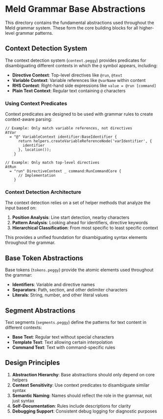 # Meld Grammar Base Abstractions

This directory contains the fundamental abstractions used throughout the Meld grammar system. These form the core building blocks for all higher-level grammar patterns.

## Context Detection System

The context detection system (`context.peggy`) provides predicates for disambiguating different contexts in which the `@` symbol appears, including:

- **Directive Context**: Top-level directives like `@run`, `@text`
- **Variable Context**: Variable references like `@varName` within content
- **RHS Context**: Right-hand side expressions like `value = @run [command]`
- **Plain Text Context**: Regular text containing `@` characters

### Using Context Predicates

Context predicates are designed to be used with grammar rules to create context-aware parsing:

```peggy
// Example: Only match variable references, not directives
AtVar
  = "@" VariableContext identifier:BaseIdentifier {
      return helpers.createVariableReferenceNode('varIdentifier', {
        identifier
      }, location());
    }

// Example: Only match top-level directives 
AtRun 
  = "run" DirectiveContext _ command:RunCommandCore {
      // Implementation
    }
```

### Context Detection Architecture

The context detection relies on a set of helper methods that analyze the input based on:

1. **Position Analysis**: Line start detection, nearby characters
2. **Pattern Analysis**: Looking ahead for identifiers, directive keywords
3. **Hierarchical Classification**: From most specific to least specific context

This provides a unified foundation for disambiguating syntax elements throughout the grammar.

## Base Token Abstractions

Base tokens (`tokens.peggy`) provide the atomic elements used throughout the grammar:

- **Identifiers**: Variable and directive names
- **Separators**: Path, section, and other delimiter characters 
- **Literals**: String, number, and other literal values

## Segment Abstractions

Text segments (`segments.peggy`) define the patterns for text content in different contexts:

- **Base Text**: Regular text without special characters
- **Template Text**: Text allowing certain interpolation
- **Command Text**: Text with command-specific rules

## Design Principles

1. **Abstraction Hierarchy**: Base abstractions should only depend on core helpers
2. **Context Sensitivity**: Use context predicates to disambiguate similar syntax
3. **Semantic Naming**: Names should reflect the role in the grammar, not just syntax
4. **Self-Documentation**: Rules include descriptions for clarity
5. **Debugging Support**: Consistent debug logging for diagnostic purposes